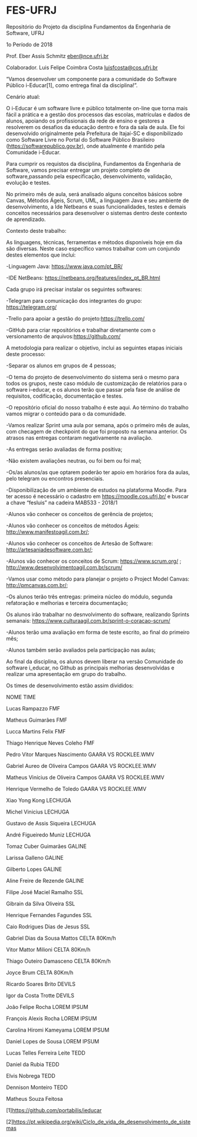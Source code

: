 # FES-UFRJ
Repositório do Projeto da disciplina Fundamentos da Engenharia de Software,  UFRJ

1o Período de 2018

Prof. Eber Assis Schmitz
eber@nce.ufrj.br

Colaborador. Luis Felipe Coimbra Costa
luisfcosta@cos.ufrj.br

“Vamos desenvolver um componente para a comunidade do Software Público i-Educar[1], como entrega final da disciplina!”.

Cenário atual:

O i-Educar é um software livre e público totalmente on-line que torna mais fácil a prática e a gestão dos processos das escolas, matrículas e dados de alunos, apoiando os profissionais da rede de ensino e gestores a resolverem os desafios da educação dentro e fora da sala de aula. Ele foi desenvolvido originalmente pela Prefeitura de Itajaí-SC e disponibilizado como Software Livre no Portal do Software Público Brasileiro (https://softwarepublico.gov.br), onde atualmente é mantido pela Comunidade i-Educar.

Para cumprir os requistos da disciplina, Fundamentos da Engenharia de Software, vamos precisar entregar um projeto completo de software,passando pela especificação, desenvolvimento, validação, evolução e testes. 

No primeiro mês de aula, será analisado alguns conceitos básicos sobre Canvas, Métodos Ágeis, Scrum, UML, a linguagem Java e seu ambiente de desenvolvimento, a Ide Netbeans e suas funcionalidades, testes e demais conceitos necessários para desenvolver o sistemas dentro deste contexto de aprendizado.

Contexto deste trabalho:

As linguagens, técnicas, ferramentas e métodos disponíveis hoje em dia são diversas. Neste caso específico vamos trabalhar com um conjundo destes elementos que inclui:

-Linguagem Java: https://www.java.com/pt_BR/

-IDE NetBeans: https://netbeans.org/features/index_pt_BR.html

Cada grupo irá precisar instalar os seguintes softwares:

-Telegram para comunicação dos integrantes do grupo: https://telegram.org/

-Trello para apoiar a gestão do projeto:https://trello.com/

-GitHub para criar repositórios e trabalhar diretamente com o versionamento de arquivos:https://github.com/

A metodologia para realizar o objetivo, inclui as seguintes etapas iniciais deste processo:

-Separar os alunos em grupos de 4 pessoas;

-O tema do projeto de desenvolvimento do sistema será o mesmo para todos os grupos, neste caso módulo de customização de relatórios para o software i-educar, e os alunos terão que passar pela fase de análise de requisitos, codificação, documentação e testes.

-O repositório oficial do nosso trabalho é este aqui. Ao término do trabalho vamos migrar o conteúdo para o da comunidade.

-Vamos realizar Sprint uma aula por semana, após o primeiro mês de aulas, com checagem de checkpoint do que foi proposto na semana anterior. Os atrasos nas entregas contaram negativamente na avaliação.

-As entregas serão avaliadas de forma positiva;

-Não existem avaliações neutras, ou foi bem ou foi mal;

-Os/as alunos/as que optarem poderão ter apoio em horários fora da aulas, pelo telegram ou encontros presenciais.

-Disponibilização de um ambiente de estudos na plataforma Moodle. Para ter acesso é necessário o cadastro em https://moodle.cos.ufrj.br/ e buscar a chave “fesluis” na cadeira MAB533 - 2018/1

-Alunos vão conhecer os conceitos de gerência de projetos;

-Alunos vão conhecer os conceitos de métodos Ágeis: http://www.manifestoagil.com.br/;

-Alunos vão conhecer os conceitos de Artesão de Software: http://artesaniadesoftware.com.br/;

-Alunos vão conhecer os conceitos de Scrum: https://www.scrum.org/ ; http://www.desenvolvimentoagil.com.br/scrum/

-Vamos usar como método para planejar o projeto o Project Model Canvas: http://pmcanvas.com.br/;

-Os alunos terão três entregas: primeira núcleo do módulo, segunda refatoração e melhorias e terceira documentação;

Os alunos irão trabalhar no desnvolvimento do software, realizando Sprints semanais: https://www.culturaagil.com.br/sprint-o-coracao-scrum/

-Alunos terão uma avaliação em forma de teste escrito, ao final do primeiro mês;

-Alunos também serão avaliados pela participação nas aulas;

Ao final da disciplina, os alunos devem liberar na versão Comunidade do software i_educar, no Github as principais melhorias desenvolvidas e realizar uma apresentação em grupo do trabalho.

Os times de desenvolvimento estão assim divididos:

NOME                                    TIME

Lucas Rampazzo				                  FMF

Matheus Guimarães			                  FMF

Lucca Martins Felix 			              FMF

Thiago Henrique Neves Coleho	              FMF

Pedro Vitor Marques Nascimento            GAARA VS ROCKLEE.WMV

Gabriel Aureo de Oliveira Campos	      GAARA VS ROCKLEE.WMV

Matheus Vinícius de Oliveira Campos	      GAARA VS ROCKLEE.WMV

Henrique Vermelho de Toledo	              GAARA VS ROCKLEE.WMV

Xiao Yong Kong				                  LECHUGA

Michel Vinicius				                  LECHUGA

Gustavo de Assis Siqueira		            LECHUGA

André Figueiredo Muniz			            LECHUGA

Tomaz Cuber Guimarães			              GALINE

Larissa Galleno				                  GALINE

Gilberto Lopes				                  GALINE

Aline Freire de Rezende			            GALINE

Filipe José Maciel Ramalho		          SSL

Gibrain da Silva Oliveira		            SSL

Henrique Fernandes Fagundes		          SSL

Caio Rodrigues Dias de Jesus		        SSL

Gabriel Dias da Sousa Mattos		        CELTA 80Km/h

Vitor Mattor Milioni			              CELTA 80Km/h

Thiago Outeiro Damasceno		            CELTA 80Km/h

Joyce Brum				                      CELTA 80Km/h

Ricardo Soares Brito			              DEVILS

Igor da Costa Trotte 			              DEVILS

João Felipe Rocha			                  LOREM IPSUM

François Alexis Rocha			              LOREM IPSUM

Carolina Hiromi Kameyama		            LOREM IPSUM

Daniel Lopes de Sousa			              LOREM IPSUM

Lucas Telles Ferreira Leite		          TEDD

Daniel da Rubia 			                  TEDD

Elvis Nobrega				                    TEDD

Dennison Monteiro			                  TEDD

Matheus Souza Feitosa 

[1]https://github.com/portabilis/ieducar

[2]https://pt.wikipedia.org/wiki/Ciclo_de_vida_de_desenvolvimento_de_sistemas






